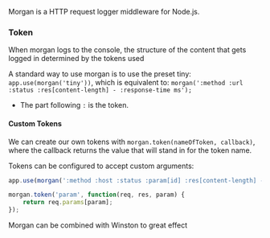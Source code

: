
Morgan is a HTTP request logger middleware for Node.js.

### Token
When morgan logs to the console, the structure of the content that gets logged in determined by the tokens used

A standard way to use morgan is to use the preset tiny:
`app.use(morgan('tiny'))`, which is equivalent to:
`morgan(':method :url :status :res[content-length] - :response-time ms');`
- The part following `:` is the token.

#### Custom Tokens
We can create our own tokens with `morgan.token(nameOfToken, callback)`, where the callback returns the value that will stand in for the token name.

Tokens can be configured to accept custom arguments:
```js
app.use(morgan(':method :host :status :param[id] :res[content-length] - :response-time ms'));

morgan.token('param', function(req, res, param) {
    return req.params[param];
});
```

Morgan can be combined with Winston to great effect
